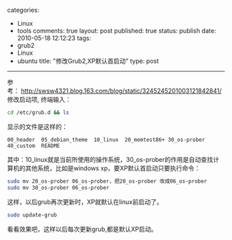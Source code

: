 categories: 
  - Linux
  - tools
comments: true
layout: post
published: true
status: publish
date: 2010-05-18 12:12:23
tags: 
  - grub2
  - Linux
  - ubuntu
title: "修改Grub2,XP默认首启动"
type: post
---
参考： <a href="http://swsw4321.blog.163.com/blog/static/3245245201003121842841/">http://swsw4321.blog.163.com/blog/static/3245245201003121842841/</a>
修改启动项, 终端输入：

```sh
cd /etc/grub.d && ls
```

显示的文件是这样的：

``` 
00_header  05_debian_theme  10_linux  20_memtest86+ 30_os-prober  40_custom  README
```

其中：10_linux就是当前所使用的操作系统，30_os-prober的作用是自动查找计算机的其他系统，比如是windows xp，要XP默认首启动只要执行命令：

```sh
sudo mv 20_os-prober 06_os-prober，把20_os-prober 改成06_os-prober
sudo mv 30_os-prober 06_os-prober
```

这样，以后grub再次更新时，XP就默认在linux前启动了。

```sh
sudo update-grub
```

看看效果吧，这样以后每次更新grub,都是默认XP启动。
